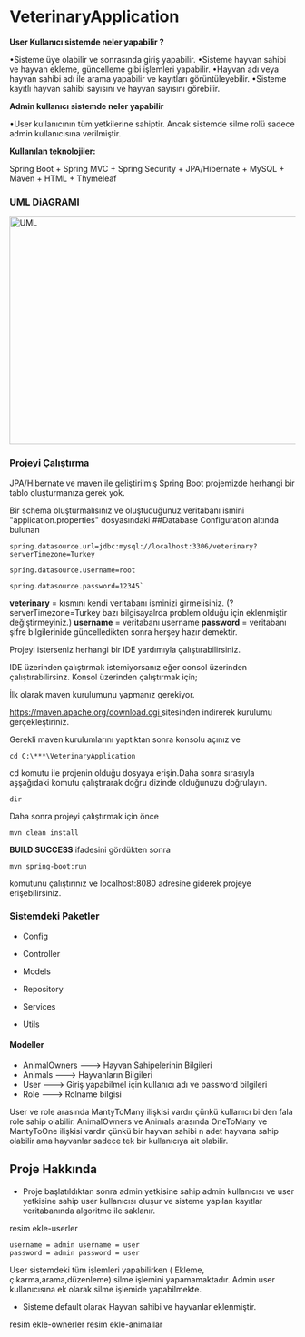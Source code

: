 # VeterinaryApplication

**User Kullanıcı sistemde neler yapabilir ?**

•Sisteme üye olabilir ve sonrasında giriş yapabilir.
•Sisteme hayvan sahibi ve hayvan ekleme,  güncelleme gibi işlemleri yapabilir.
•Hayvan adı veya hayvan sahibi adı ile arama yapabilir ve kayıtları görüntüleyebilir.
•Sisteme kayıtlı hayvan sahibi sayısını ve hayvan sayısını görebilir.</p>
        

**Admin kullanıcı sistemde neler yapabilir** 

•User kullanıcının tüm yetkilerine sahiptir. Ancak sistemde silme rolü sadece admin kullanıcısına verilmiştir.

**Kullanılan teknolojiler:** 

Spring Boot + Spring MVC + Spring Security + JPA/Hibernate + MySQL + Maven + HTML + Thymeleaf

### UML DiAGRAMI

<img height="400" src="D:\GitHub Repoları\VeterinaryApplication\src\main\java\com\example\veterinaryapp\UML.PNG" title="UML" width="1250"/>

### Projeyi Çalıştırma

JPA/Hibernate ve maven ile geliştirilmiş Spring Boot projemizde herhangi bir tablo oluşturmanıza gerek yok.

Bir schema oluşturmalısınız ve oluştuduğunuz veritabanı ismini   "application.properties" dosyasındaki ##Database Configuration altında bulunan 

    spring.datasource.url=jdbc:mysql://localhost:3306/veterinary?serverTimezone=Turkey
    
    spring.datasource.username=root
    
    spring.datasource.password=12345`


**veterinary** = kısmını kendi veritabanı isminizi girmelisiniz. (?serverTimezone=Turkey bazı bilgisayalrda problem olduğu için eklenmiştir değiştirmeyiniz.)
**username** =   veritabanı username
**password** =   veritabanı şifre bilgilerinide güncelledikten sonra herşey hazır demektir.

Projeyi isterseniz herhangi bir IDE yardımıyla çalıştırabilirsiniz.

IDE üzerinden çalıştırmak istemiyorsanız eğer consol üzerinden çalıştırabilirsinz. Konsol üzerinden çalıştırmak için;

İlk olarak maven kurulumunu yapmanız gerekiyor.

[https://maven.apache.org/download.cgi ](https://maven.apache.org/download.cgi) sitesinden indirerek kurulumu gerçekleştiriniz.

Gerekli maven kurulumlarını yaptıktan sonra konsolu açınız ve 

    cd C:\***\VeterinaryApplication 

cd komutu ile projenin olduğu dosyaya erişin.Daha sonra sırasıyla aşşağıdaki komutu çalıştırarak doğru dizinde olduğunuzu doğrulayın.

    dir 

Daha sonra projeyi çalıştırmak için  önce
    
    mvn clean install

**BUILD SUCCESS** ifadesini gördükten sonra
    
    mvn spring-boot:run 

komutunu çalıştırınız ve localhost:8080 adresine giderek projeye erişebilirsiniz.


### Sistemdeki Paketler
- Config

- Controller

- Models

- Repository

- Services

- Utils
#### Modeller
- AnimalOwners ---> Hayvan Sahipelerinin Bilgileri
- Animals      ---> Hayvanların Bilgileri
- User         ---> Giriş yapabilmel için kullanıcı adı ve password bilgileri
- Role         ---> Rolname bilgisi

User ve role arasında MantyToMany ilişkisi vardır çünkü kullanıcı birden fala role sahip olabilir.
AnimalOwners ve Animals arasında OneToMany ve MantyToOne ilişkisi vardır çünkü bir hayvan sahibi n adet hayvana sahip olabilir
ama hayvanlar sadece tek bir kullanıcıya ait olabilir.

## Proje Hakkında

- Proje başlatıldıktan sonra admin yetkisine sahip admin kullanıcısı ve 
user yetkisine sahip user kullanıcısı oluşur ve sisteme yapılan kayıtlar veritabanında algoritme
ile saklanır.
    
resim ekle-userler
    
    username = admin username = user
    password = admin password = user
User sistemdeki tüm işlemleri yapabilirken ( Ekleme, çıkarma,arama,düzenleme) silme işlemini yapamamaktadır.
Admin user kullanıcısına ek olarak silme işlemide yapabilmekte.

- Sisteme default olarak Hayvan sahibi ve hayvanlar eklenmiştir.

resim ekle-ownerler
resim ekle-animallar